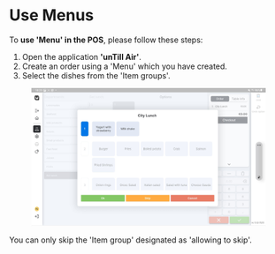 # Use Menus

To **use 'Menu' in the POS**, please follow these steps:

1. Open the application **'unTill Air'**.
2. Create an order using a 'Menu' which you have created.
3. Select the dishes from the 'Item groups'.

<figure><img src="../../../.gitbook/assets/menu3.jpg" alt=""><figcaption></figcaption></figure>

You can only skip the 'Item group' designated as 'allowing to skip'.

